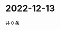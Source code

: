 # 2022-12-13

共 0 条

<!-- BEGIN WEIBO -->
<!-- 最后更新时间 Tue Dec 13 2022 19:12:10 GMT+0800 (China Standard Time) -->

<!-- END WEIBO -->
